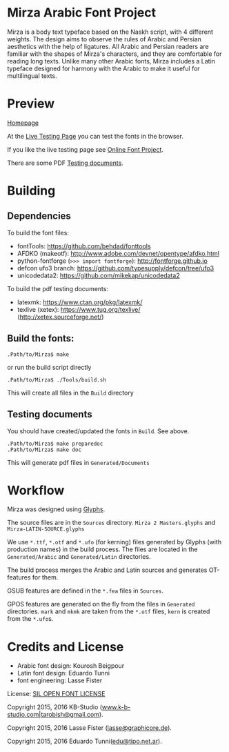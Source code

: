 # Mirza Arabic Font Project

Mirza is a body text typeface based on the Naskh script, with 4 different weights.
The design aims to observe the rules of Arabic and Persian aesthetics with the help of ligatures.
All Arabic and Persian readers are familiar with the shapes of Mirza's characters, and they are comfortable for reading long texts.
Unlike many other Arabic fonts, Mirza includes a Latin typeface designed for harmony with the Arabic to make it useful for multilingual texts.

# Preview

[Homepage](http://tarobish.github.io/Mirza/)

At the [Live Testing Page](http://tarobish.github.io/Mirza/html/live-testing.html#?eJyrVkrLzytRslIqNzEwUNJRKkmtKHHJLAIKFJXkAPmpucGZValArolFQQmQn5OYlw7kJRYB2clAnalgzcoKNzbfbLmx/GarwqOGRQo3W29svLH2xooby8Fcj9ScnHyg+pTEEpBJRgaGZroGRrpGpiGG5lZGllYG5nrmFkZRSrUAlpAxKg==) you can test the fonts in the browser.

If you like the live testing page see [Online Font Project](https://github.com/graphicore/online-font-project).

There are some PDF [Testing documents](./Generated/Documents).

# Building

## Dependencies

To build the font files:

* fontTools: https://github.com/behdad/fonttools
* AFDKO (makeotf): http://www.adobe.com/devnet/opentype/afdko.html
* python-fontforge (`>>> import fontforge`): http://fontforge.github.io
* defcon ufo3 branch: https://github.com/typesupply/defcon/tree/ufo3
* unicodedata2: https://github.com/mikekap/unicodedata2

To build the pdf testing documents:

* latexmk: https://www.ctan.org/pkg/latexmk/
* texlive (xetex): https://www.tug.org/texlive/ (http://xetex.sourceforge.net/)

## Build the fonts:

```
.Path/to/Mirza$ make
```

or run the build script directly

```
.Path/to/Mirza$ ./Tools/build.sh
```
This will create all files in the `Build` directory

## Testing documents

You should have created/updated the fonts in `Build`. See above.


```
.Path/to/Mirza$ make preparedoc
.Path/to/Mirza$ make doc
```

This will generate pdf files in `Generated/Documents`

# Workflow

Mirza was designed using [Glyphs](https://glyphsapp.com/).

The source files are in the `Sources` directory.  `Mirza 2 Masters.glyphs` and `Mirza-LATIN-SOURCE.glyphs`

We use `*.ttf`, `*.otf` and `*.ufo` (for kerning) files generated by Glyphs (with production names)
in the build process. The files are located in the `Generated/Arabic` and `Generated/Latin` directories.

The build process merges the Arabic and Latin sources and generates OT-features for them.

GSUB features are defined in the `*.fea` files in `Sources`.

GPOS features are generated on the fly from the files in `Generated` directories.
`mark` and `mkmk` are taken from the `*.otf` files, `kern` is created from the `*.ufo`s.

# Credits and License

* Arabic font design: Kourosh Beigpour
* Latin font design: Eduardo Tunni
* font engineering: Lasse Fister

License: [SIL OPEN FONT LICENSE](./OFL.txt)

Copyright 2015, 2016 KB-Studio (www.k-b-studio.com|tarobish@gmail.com).

Copyright 2015, 2016 Lasse Fister (lasse@graphicore.de).

Copyright 2015, 2016 Eduardo Tunni(edu@tipo.net.ar).
